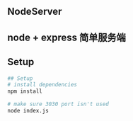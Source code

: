 ## NodeServer
## node + express 简单服务端


## Setup
``` bash
## Setup
# install dependencies
npm install

# make sure 3030 port isn't used
node index.js
